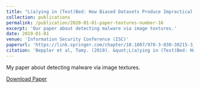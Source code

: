 ```yaml
---
title: "L(a)ying in (Test)Bed: How Biased Datasets Produce Impractical Results for Actual Malware Families’ Classification"
collection: publications
permalink: /publication/2020-01-01-paper-textures-number-16
excerpt: 'Our paper about detecting malware via image textures.'
date: 2019-01-01
venue: 'Information Security Conference (ISC)'
paperurl: 'https://link.springer.com/chapter/10.1007/978-3-030-30215-3_19'
citation: 'Beppler et al, Tamy. (2019). &quot;L(a)ying in (Test)Bed: How Biased Datasets Produce Impractical Results for Actual Malware Families’ Classification.&quot; <i>Springer ISC</i>. 1(1).'
---
```

My paper about detecting malware via image textures.

[Download Paper](https://marcusbotacin.github.io/files/marcus_recosoc.pdf)

